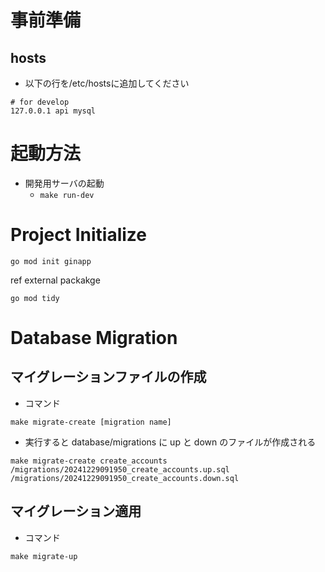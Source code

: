 # 事前準備

## hosts
* 以下の行を/etc/hostsに追加してください
```
# for develop
127.0.0.1 api mysql
```

# 起動方法
* 開発用サーバの起動
    + ``` make run-dev ```

# Project Initialize
```
go mod init ginapp
```

ref external packakge
```
go mod tidy
```

# Database Migration

## マイグレーションファイルの作成
* コマンド
```
make migrate-create [migration name]
```
* 実行すると database/migrations に up と down のファイルが作成される
```
make migrate-create create_accounts
/migrations/20241229091950_create_accounts.up.sql
/migrations/20241229091950_create_accounts.down.sql
```

## マイグレーション適用
* コマンド
```
make migrate-up
```

